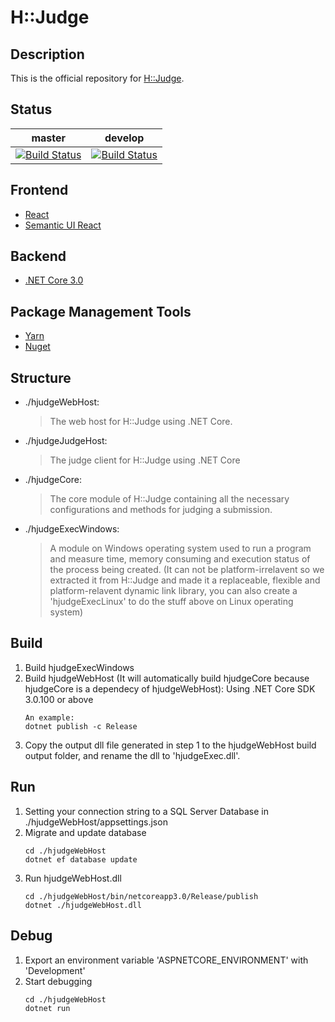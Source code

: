 # H::Judge

## Description
This is the official repository for [H::Judge](https://hjudge.com).

## Status
| master | develop |
| ------ | ------- |
| [![Build Status](https://dev.azure.com/hez2010/H-Judge/_apis/build/status/H-Judge-CI?branchName=master)](https://dev.azure.com/hez2010/H-Judge/_build/latest?definitionId=5&branchName=master) | [![Build Status](https://dev.azure.com/hez2010/H-Judge/_apis/build/status/H-Judge-CI?branchName=develop)](https://dev.azure.com/hez2010/H-Judge/_build/latest?definitionId=5&branchName=develop) |

## Frontend
- [React](https://reactjs.org/)
- [Semantic UI React](https://react.semantic-ui.com/)

## Backend
- [.NET Core 3.0](https://www.microsoft.com/net/)

## Package Management Tools
- [Yarn](https://yarnpkg.com/)
- [Nuget](https://www.nuget.org/)

## Structure
- ./hjudgeWebHost:
    > The web host for H::Judge using .NET Core.
- ./hjudgeJudgeHost:
	> The judge client for H::Judge using .NET Core
- ./hjudgeCore:
    > The core module of H::Judge containing all the necessary configurations and methods for judging a submission.
- ./hjudgeExecWindows:
    > A module on Windows operating system used to run a program and measure time, memory consuming and execution status of the process being created. (It can not be platform-irrelavent so we extracted it from H::Judge and made it a replaceable, flexible and platform-relavent dynamic link library, you can also create a 'hjudgeExecLinux' to do the stuff above on Linux operating system)

## Build
1. Build hjudgeExecWindows
2. Build hjudgeWebHost (It will automatically build hjudgeCore because hjudgeCore is a dependecy of hjudgeWebHost): Using .NET Core SDK 3.0.100 or above
    ```
    An example:
    dotnet publish -c Release
    ```
3. Copy the output dll file generated in step 1 to the hjudgeWebHost build output folder, and rename the dll to 'hjudgeExec.dll'.

## Run
1. Setting your connection string to a SQL Server Database in ./hjudgeWebHost/appsettings.json
2. Migrate and update database
    ```
    cd ./hjudgeWebHost
    dotnet ef database update
    ```
3. Run hjudgeWebHost.dll
    ```
    cd ./hjudgeWebHost/bin/netcoreapp3.0/Release/publish
    dotnet ./hjudgeWebHost.dll
    ```

## Debug
1. Export an environment variable 'ASPNETCORE_ENVIRONMENT' with 'Development'
2. Start debugging
    ```
    cd ./hjudgeWebHost
    dotnet run
    ```
